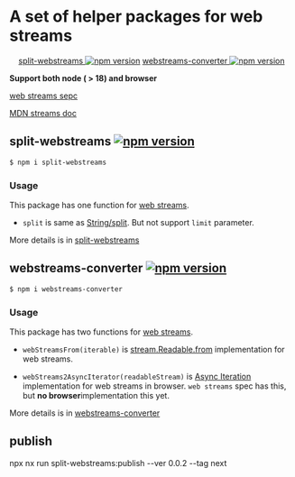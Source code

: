 # A set of helper packages for web streams

<div align="center">

[split-webstreams ![npm version](https://img.shields.io/npm/v/split-webstreams.svg?style=flat-square)](https://www.npmjs.com/package/split-webstreams)
[webstreams-converter ![npm version](https://img.shields.io/npm/v/webstreams-converter.svg?style=flat-square)](https://www.npmjs.com/package/webstreams-converter)

</div>

**Support both node ( > 18) and browser**

[web streams sepc](https://streams.spec.whatwg.org/)

[MDN streams doc](https://developer.mozilla.org/en-US/docs/Web/API/Streams_API)

## split-webstreams [![npm version](https://img.shields.io/npm/v/split-webstreams.svg?style=flat-square)](https://www.npmjs.com/package/split-webstreams)

```bash
$ npm i split-webstreams
```

### Usage

This package has one function for [web streams](https://streams.spec.whatwg.org/).

- `split` is same as [String/split](https://developer.mozilla.org/en-US/docs/Web/JavaScript/Reference/Global_Objects/String/split). But not support `limit` parameter.

More details is in [split-webstreams](./packages/split-webstreams/README.md)

## webstreams-converter [![npm version](https://img.shields.io/npm/v/webstreams-converter.svg?style=flat-square)](https://www.npmjs.com/package/webstreams-converter)

```bash
$ npm i webstreams-converter
```

### Usage

This package has two functions for [web streams](https://streams.spec.whatwg.org/).

- `webStreamsFrom(iterable)` is [stream.Readable.from](https://nodejs.org/api/stream.html#streamreadablefromiterable-options) implementation for web streams.

- `webStreams2AsyncIterator(readableStream)` is [Async Iteration](https://nodejs.org/api/webstreams.html#async-iteration) implementation for web streams in browser. `web streams` spec has this, but **no browser**implementation this yet.

More details is in [webstreams-converter](./packages/webstreams-converter/README.md)

## publish

npx nx run split-webstreams:publish --ver 0.0.2 --tag next
